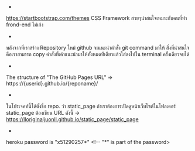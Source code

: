 * 
https://startbootstrap.com/themes
CSS Framework สวยๆน่าสนใจเหมาะกับคนที่ทำ frond-end ไม่เก่ง

* 
หลังจากที่เราสร้าง Repository ใหม่ github จะแนะนำคำสั่ง git command มาให้
สิ่งที่น่าสนใจคือเราสามารถ copy คำสั่งที่เค้าแนะนำมาให้ทั้งหมดทีเดียวแล้วใส่ลงไปใน terminal ครั้งเดียวจบได้

* 
The structure of "The GitHub Pages URL" => https://{userid}.github.io/{reponame}/

* 
ในโปรเจคท์นี้ได้ตั้งชื่อ repo. ว่า static_page ถ้าเราต้องการเปิดดูหน้าเว็บไซต์ในโฟลเดอร์ static_page ต้องเขียน URL ดังนี้
-> https://lloriginaljuonll.github.io/static_page/static_page <!-- ปรับใช้ในกรณีเปิดเว็บไซต์อื่นได้เหมือนกัน -->

* 
heroku password is "x51290257*" <!-- "*" is part of the password>
